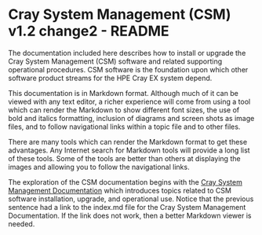 # Cray System Management (CSM) v1.2 change2 - README

The documentation included here describes how to install or upgrade the Cray System Management (CSM)
software and related supporting operational procedures. CSM software is the foundation upon which
other software product streams for the HPE Cray EX system depend.

This documentation is in Markdown format. Although much of it can be viewed with any text editor,
a richer experience will come from using a tool which can render the Markdown to show different font
sizes, the use of bold and italics formatting, inclusion of diagrams and screen shots as image files,
and to follow navigational links within a topic file and to other files.

There are many tools which can render the Markdown format to get these advantages. Any Internet search
for Markdown tools will provide a long list of these tools. Some of the tools are better than others
at displaying the images and allowing you to follow the navigational links.

The exploration of the CSM documentation begins with
the [Cray System Management Documentation](index.md) which introduces
topics related to CSM software installation, upgrade, and operational use. Notice that the
previous sentence had a link to the index.md file for the Cray System Management Documentation.
If the link does not work, then a better Markdown viewer is needed.
